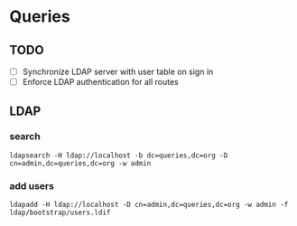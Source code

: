 # Queries

## TODO

- [ ] Synchronize LDAP server with user table on sign in
- [ ] Enforce LDAP authentication for all routes

## LDAP

### search

`ldapsearch -H ldap://localhost -b dc=queries,dc=org -D cn=admin,dc=queries,dc=org -w admin`

### add users

`ldapadd -H ldap://localhost -D cn=admin,dc=queries,dc=org -w admin -f ldap/bootstrap/users.ldif`
